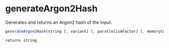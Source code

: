 # generateArgon2Hash

Generates and returns an Argon2 hash of the input.

```javascript
generateArgon2Hash(string [, variant] [, parallelismFactor] [, memoryCost] [, iterations])
```

```javascript
returns string
```
